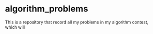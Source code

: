 # algorithm_problems
This is a repository that record all my problems in my algorithm contest, which will 
